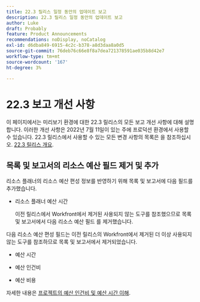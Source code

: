```yaml
---
title: 22.3 릴리스 일정 동안의 업데이트 보고
description: 22.3 릴리스 일정 동안의 업데이트 보고
author: Luke
draft: Probably
feature: Product Announcements
recommendations: noDisplay, noCatalog
exl-id: d6dba849-6915-4c2c-b378-a8d3daa8a0d5
source-git-commit: 76deb76c66e8f8a7dea721378591ae035b8d42e7
workflow-type: tm+mt
source-wordcount: '167'
ht-degree: 3%

---
```


# 22.3 보고 개선 사항

이 페이지에서는 미리보기 환경에 대한 22.3 릴리스의 모든 보고 개선 사항에 대해 설명합니다. 이러한 개선 사항은 2022년 7월 11일이 있는 주에 프로덕션 환경에서 사용할 수 있습니다. 22.3 릴리스에서 사용할 수 있는 모든 변경 사항의 목록은 을 참조하십시오. [22.3 릴리스 개요](../../../product-announcements/product-releases/22.3-release-activity/22-3-release-overview.md).

## 목록 및 보고서의 리소스 예산 필드 제거 및 추가

리소스 플래너의 리소스 예산 편성 정보를 반영하기 위해 목록 및 보고서에 다음 필드를 추가했습니다.

* 리소스 플래너 예산 시간

  이전 릴리스에서 Workfront에서 제거된 사용되지 않는 도구를 참조했으므로 목록 및 보고서에서 다음 리소스 예산 필드 를 제거했습니다.


다음 리소스 예산 편성 필드는 이전 릴리스의 Workfront에서 제거된 더 이상 사용되지 않는 도구를 참조하므로 목록 및 보고서에서 제거되었습니다.

* 예산 시간

* 예산 인건비

* 예산 비용


자세한 내용은 [프로젝트의 예산 인건비 및 예산 시간 이해](/help/quicksilver/manage-work/projects/project-finances/budgeted-labor-cost.md).

